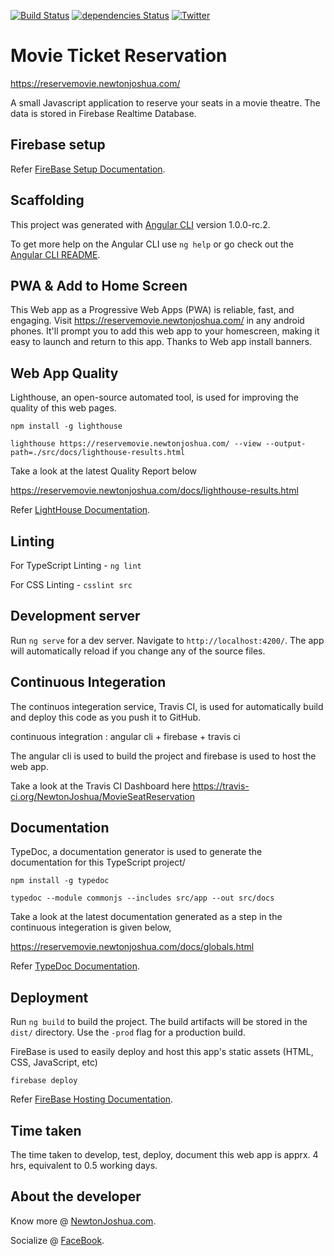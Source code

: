 [![Build Status](https://travis-ci.org/NewtonJoshua/MovieSeatReservation.svg?branch=master)](https://travis-ci.org/NewtonJoshua/MovieSeatReservation)
[![dependencies Status](https://david-dm.org/NewtonJoshua/MovieSeatReservation/status.svg)](https://david-dm.org/NewtonJoshua/MovieSeatReservation)
[![Twitter](https://img.shields.io/twitter/url/https/github.com/NewtonJoshua/MovieSeatReservation.svg?style=social)](https://twitter.com/intent/tweet?text=Wow:&url=%5Bobject%20Object%5D)
# Movie Ticket Reservation

https://reservemovie.newtonjoshua.com/

A small Javascript application to reserve your seats in a movie theatre. The data is stored in Firebase Realtime Database.

## Firebase setup

Refer [FireBase Setup Documentation](https://firebase.google.com/docs/web/setup).

## Scaffolding

This project was generated with [Angular CLI](https://github.com/angular/angular-cli) version 1.0.0-rc.2.

To get more help on the Angular CLI use `ng help` or go check out the [Angular CLI README](https://github.com/angular/angular-cli/blob/master/README.md).

## PWA & Add to Home Screen

This Web app as a Progressive Web Apps (PWA) is reliable, fast, and engaging. Visit https://reservemovie.newtonjoshua.com/ in any android phones. It'll prompt you to add this web app to your homescreen, making it easy to launch and return to this app. Thanks to Web app install banners.

## Web App Quality

Lighthouse, an open-source automated tool, is used for improving the quality of this web pages.

`npm install -g lighthouse`

 `lighthouse https://reservemovie.newtonjoshua.com/ --view --output-path=./src/docs/lighthouse-results.html`
 
 Take a look at the latest Quality Report below
 
 https://reservemovie.newtonjoshua.com/docs/lighthouse-results.html
 
 Refer [LightHouse Documentation](https://developers.google.com/web/tools/lighthouse/).
 
## Linting

For TypeScript Linting - `ng lint`

For CSS Linting - `csslint src`

## Development server

Run `ng serve` for a dev server. Navigate to `http://localhost:4200/`. The app will automatically reload if you change any of the source files.

## Continuous Integeration

The continuos integeration service, Travis CI, is used for automatically build and deploy this code as you push it to GitHub.

continuous integration : angular cli + firebase + travis ci

The angular cli is used to build the project and firebase is used to host the web app.

Take a look at the Travis CI Dashboard here https://travis-ci.org/NewtonJoshua/MovieSeatReservation

## Documentation

TypeDoc, a documentation generator is used to generate the documentation for this TypeScript project/

`npm install -g typedoc`

`typedoc --module commonjs --includes src/app --out src/docs`

Take a look at the latest documentation generated as a step in the continuous integeration is given below,

https://reservemovie.newtonjoshua.com/docs/globals.html

Refer [TypeDoc Documentation](http://typedoc.org/guides/usage/).

## Deployment

Run `ng build` to build the project. The build artifacts will be stored in the `dist/` directory. Use the `-prod` flag for a production build.

FireBase is used to easily deploy and host this app's static assets (HTML, CSS, JavaScript, etc) 

`firebase deploy`

Refer [FireBase Hosting Documentation](https://firebase.google.com/docs/hosting/quickstart).
 

## Time taken

The time taken to develop, test, deploy, document this web app is apprx. 4 hrs, equivalent to 0.5 working days.

## About the developer

Know more @  [NewtonJoshua.com](https://newtonjoshua.com/).

Socialize @ [FaceBook](https://www.facebook.com/NewtonJoshua.A).
